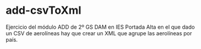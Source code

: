 # add-csvToXml

Ejercicio del módulo ADD de 2º GS DAM en IES Portada Alta en el que dado un CSV de aerolíneas hay que crear un XML que agrupe las aerolíneas por país.
